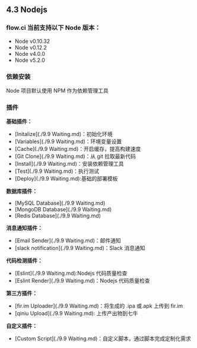 ## 4.3 Nodejs

### flow.ci 当前支持以下 Node 版本：

- Node v0.10.32
- Node  v0.12.2
- Node  v4.0.0
- Node  v5.2.0

### 依赖安装

Node 项目默认使用 NPM 作为依赖管理工具

### 插件

<b>基础插件：</b>

- [Initalize](./9.9 Waiting.md)：初始化环境
- [Variables](./9.9 Waiting.md)：环境变量设置
- [Cache](./9.9 Waiting.md)：开启缓存，提高构建速度
- [Git Clone](./9.9 Waiting.md)：从 git 拉取最新代码
- [Install](./9.9 Waiting.md)：安装依赖管理工具
- [Test](./9.9 Waiting.md)：执行测试
- [Deploy](./9.9 Waiting.md):基础的部署模板

<b>数据库插件：</b>

- [MySQL Database](./9.9 Waiting.md)
- [MongoDB Database](./9.9 Waiting.md)
- [Redis Database](./9.9 Waiting.md)

<b>消息通知插件：</b>

- [Email Sender](./9.9 Waiting.md)：邮件通知
- [slack notification](./9.9 Waiting.md)：Slack 消息通知

<b>代码检测插件：</b>

- [Eslint](./9.9 Waiting.md):Nodejs 代码质量检查
- [Eslint Render](./9.9 Waiting.md)：Nodejs 代码质量检查

<b>第三方插件：</b>

- [fir.im Uploader](./9.9 Waiting.md)：将生成的 .ipa 或.apk 上传到 fir.im
- [qiniu Upload](./9.9 Waiting.md): 上传产出物到七牛

<b>自定义插件：</b>

- [Custom Script](./9.9 Waiting.md)：自定义脚本，通过脚本完成定制化需求

